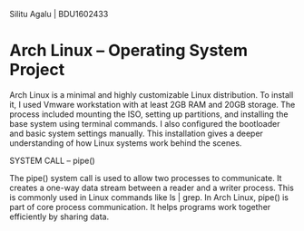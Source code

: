 Silitu Agalu | BDU1602433
# Arch Linux – Operating System Project
Arch Linux is a minimal and highly customizable Linux distribution. To install it, I used Vmware workstation  with at least 2GB RAM and 20GB storage. The process included mounting the ISO, setting up partitions, and installing the base system using terminal commands. I also configured the bootloader and basic system settings manually. This installation gives a deeper understanding of how Linux systems work behind the scenes.


SYSTEM CALL – pipe()


The pipe() system call is used to allow two processes to communicate. It creates a one-way data stream between a reader and a writer process. This is commonly used in Linux commands like ls | grep. In Arch Linux, pipe() is part of core process communication. It helps programs work together efficiently by sharing data.

